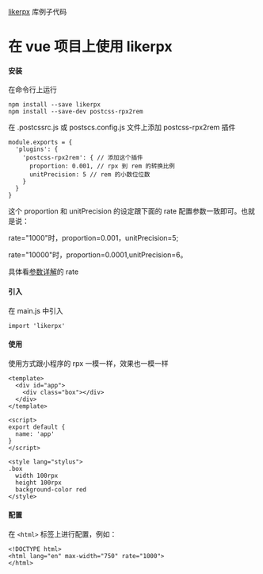 [likerpx](https://github.com/devchn/likerpx) 库例子代码

# 在 vue 项目上使用 likerpx

#### 安装

在命令行上运行
```
npm install --save likerpx
npm install --save-dev postcss-rpx2rem
```

在 .postcssrc.js 或 postscs.config.js 文件上添加 postcss-rpx2rem 插件
```
module.exports = {
  'plugins': {
    'postcss-rpx2rem': { // 添加这个插件
      proportion: 0.001, // rpx 到 rem 的转换比例
      unitPrecision: 5 // rem 的小数位位数
    }
  }
}
```

这个 proportion 和 unitPrecision 的设定跟下面的 rate 配置参数一致即可。也就是说：

rate="1000"时，proportion=0.001，unitPrecision=5;

rate="10000"时，proportion=0.0001,unitPrecision=6。

具体看[参数详解](#%e5%8f%82%e6%95%b0%e8%af%a6%e8%a7%a3)的 rate


#### 引入

在 main.js 中引入
```
import 'likerpx'
```

#### 使用

使用方式跟小程序的 rpx 一模一样，效果也一模一样
```
<template>
  <div id="app">
    <div class="box"></div>
  </div>
</template>

<script>
export default {
  name: 'app'
}
</script>

<style lang="stylus">
.box
  width 100rpx
  height 100rpx
  background-color red
</style>
```

#### 配置

在 `<html>` 标签上进行配置，例如：

```
<!DOCTYPE html>
<html lang="en" max-width="750" rate="1000">
</html>
```